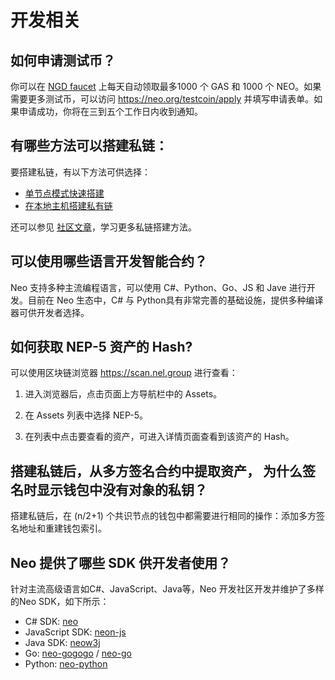 # 开发相关

## 如何申请测试币？

你可以在 [NGD faucet](https://neowish.ngd.network/) 上每天自动领取最多1000 个 GAS 和 1000 个 NEO。如果需要更多测试币，可以访问 https://neo.org/testcoin/apply 并填写申请表单。如果申请成功，你将在三到五个工作日内收到通知。

## 有哪些方法可以搭建私链：

要搭建私链，有以下方法可供选择：

- [单节点模式快速搭建](../../docs/zh-cn/develop/network/private-chain/solo.md)
- [在本地主机搭建私有链](../../docs/zh-cn/develop/network/private-chain/private-chain2.md)

还可以参见 [社区文章](../../articles/zh-cn/index.md)，学习更多私链搭建方法。

## 可以使用哪些语言开发智能合约？

Neo 支持多种主流编程语言，可以使用 C#、Python、Go、JS 和 Jave 进行开发。目前在 Neo 生态中，C# 与 Python具有非常完善的基础设施，提供多种编译器可供开发者选择。

## 如何获取 NEP-5 资产的 Hash?

可以使用区块链浏览器 https://scan.nel.group 进行查看：

  1. 进入浏览器后，点击页面上方导航栏中的 Assets。 

  2. 在 Assets 列表中选择 NEP-5。

  3. 在列表中点击要查看的资产，可进入详情页面查看到该资产的 Hash。

## 搭建私链后，从多方签名合约中提取资产， 为什么签名时显示钱包中没有对象的私钥？

搭建私链后，在 (n/2+1) 个共识节点的钱包中都需要进行相同的操作：添加多方签名地址和重建钱包索引。

## Neo 提供了哪些 SDK 供开发者使用？

针对主流高级语言如C#、JavaScript、Java等，Neo 开发社区开发并维护了多样的Neo SDK，如下所示：

- C# SDK: [neo](https://github.com/neo-project/neo)
- JavaScript SDK: [neon-js](http://cityofzion.io/neon-js/)
- Java SDK: [neow3j](https://github.com/neow3j)
- Go: [neo-gogogo](https://github.com/neo-ngd/neo-gogogo) / [neo-go](https://github.com/nspcc-dev/neo-go)
- Python: [neo-python](https://github.com/CityOfZion/neo-python) 